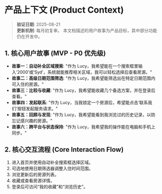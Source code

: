 # 产品上下文 (Product Context)

> **验证日期**: 2025-08-21  
> **更新机制**: 每月初复审。
> 本文档描述的用户故事为产品目标，其中部分功能仍在开发中。

## 1. 核心用户故事 (MVP - P0 优先级)
*   **故事一：自动补全区域搜索**: "作为 Lucy，我希望能在一个搜索框里输入‘2000’或‘Syd’，系统就能推荐相关区域，我可以轻松选择后查看房源。"
*   **故事二：高级日期范围筛选**: "作为 Lucy，我希望能筛选出在特定日期范围内可入住的房源。"
*   **故事三：比较与收藏**: "作为 Lucy，我希望能收藏几个备选方案，并在登录后查看。"
*   **故事四：发起联系**: "作为 Lucy，当我锁定一个房源后，希望能点击‘联系我们’按钮发起服务请求。"
*   **故事五：回顾与发现**: "作为 Lucy，我希望能看到我浏览过的历史记录，以防忘记感兴趣的房源。"
*   **故事六：跨平台与状态保持**: "作为 Lucy，我希望我的操作能在电脑和手机上同步。"

## 2. 核心交互流程 (Core Interaction Flow)
1. 进入首页并使用自动补全搜索框选择区域。
2. 可选地使用日期筛选器调整入住时间范围。
3. 浏览更新后的房源列表。
4. 收藏或查看房源详情。
5. 登录后可访问“我的收藏”和“浏览历史”。
